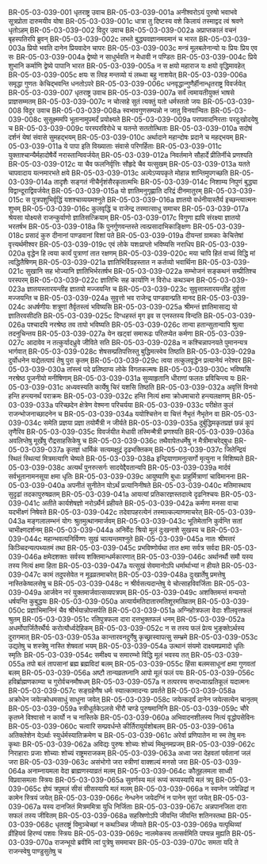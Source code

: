BR-05-03-039-001	धृतराष्ट्र उवाच
BR-05-03-039-001a	अनीश्वरोऽयं पुरुषो भवाभवे सूत्रप्रोता दारुमयीव योषा
BR-05-03-039-001c	धात्रा तु दिष्टस्य वशे किलायं तस्माद्वद त्वं श्रवणे धृतोऽहम्
BR-05-03-039-002	विदुर उवाच
BR-05-03-039-002a	अप्राप्तकालं वचनं बृहस्पतिरपि ब्रुवन्
BR-05-03-039-002c	लभते बुद्ध्यवज्ञानमवमानं च भारत
BR-05-03-039-003a	प्रियो भवति दानेन प्रियवादेन चापरः
BR-05-03-039-003c	मन्त्रं मूलबलेनान्यो यः प्रियः प्रिय एव सः
BR-05-03-039-004a	द्वेष्यो न साधुर्भवति न मेधावी न पण्डितः
BR-05-03-039-004c	प्रिये शुभानि कर्माणि द्वेष्ये पापानि भारत
BR-05-03-039-005a	न स क्षयो महाराज यः क्षयो वृद्धिमावहेत्
BR-05-03-039-005c	क्षयः स त्विह मन्तव्यो यं लब्ध्वा बहु नाशयेत्
BR-05-03-039-006a	समृद्धा गुणतः केचिद्भवन्ति धनतोऽपरे
BR-05-03-039-006c	धनवृद्धान्गुणैर्हीनान्धृतराष्ट्र विवर्जयेत्
BR-05-03-039-007	धृतराष्ट्र उवाच
BR-05-03-039-007a	सर्वं त्वमायतीयुक्तं भाषसे प्राज्ञसम्मतम्
BR-05-03-039-007c	न चोत्सहे सुतं त्यक्तुं यतो धर्मस्ततो जयः
BR-05-03-039-008	विदुर उवाच
BR-05-03-039-008a	स्वभावगुणसम्पन्नो न जातु विनयान्वितः
BR-05-03-039-008c	सुसूक्ष्ममपि भूतानामुपमर्दं प्रयोक्ष्यते
BR-05-03-039-009a	परापवादनिरताः परदुःखोदयेषु च
BR-05-03-039-009c	परस्परविरोधे च यतन्ते सततोत्थिताः
BR-05-03-039-010a	सदोषं दर्शनं येषां संवासे सुमहद्भयम्
BR-05-03-039-010c	अर्थादाने महान्दोषः प्रदाने च महद्भयम्
BR-05-03-039-011a	ये पापा इति विख्याताः संवासे परिगर्हिताः
BR-05-03-039-011c	युक्ताश्चान्यैर्महादोषैर्ये नरास्तान्विवर्जयेत्
BR-05-03-039-012a	निवर्तमाने सौहार्दे प्रीतिर्नीचे प्रणश्यति
BR-05-03-039-012c	या चैव फलनिर्वृत्तिः सौहृदे चैव यत्सुखम्
BR-05-03-039-013a	यतते चापवादाय यत्नमारभते क्षये
BR-05-03-039-013c	अल्पेऽप्यपकृते मोहान्न शान्तिमुपगच्छति
BR-05-03-039-014a	तादृशैः सङ्गतं नीचैर्नृशंसैरकृतात्मभिः
BR-05-03-039-014c	निशाम्य निपुणं बुद्ध्या विद्वान्दूराद्विवर्जयेत्
BR-05-03-039-015a	यो ज्ञातिमनुगृह्णाति दरिद्रं दीनमातुरम्
BR-05-03-039-015c	स पुत्रपशुभिर्वृद्धिं यशश्चाव्ययमश्नुते
BR-05-03-039-016a	ज्ञातयो वर्धनीयास्तैर्य इच्छन्त्यात्मनः शुभम्
BR-05-03-039-016c	कुलवृद्धिं च राजेन्द्र तस्मात्साधु समाचर
BR-05-03-039-017a	श्रेयसा योक्ष्यसे राजन्कुर्वाणो ज्ञातिसत्क्रियाम्
BR-05-03-039-017c	विगुणा ह्यपि संरक्ष्या ज्ञातयो भरतर्षभ
BR-05-03-039-018a	किं पुनर्गुणवन्तस्ते त्वत्प्रसादाभिकाङ्क्षिणः
BR-05-03-039-018c	प्रसादं कुरु दीनानां पाण्डवानां विशां पते
BR-05-03-039-019a	दीयन्तां ग्रामकाः केचित्तेषां वृत्त्यर्थमीश्वर
BR-05-03-039-019c	एवं लोके यशःप्राप्तो भविष्यसि नराधिप
BR-05-03-039-020a	वृद्धेन हि त्वया कार्यं पुत्राणां तात रक्षणम्
BR-05-03-039-020c	मया चापि हितं वाच्यं विद्धि मां त्वद्धितैषिणम्
BR-05-03-039-021a	ज्ञातिभिर्विग्रहस्तात न कर्तव्यो भवार्थिना
BR-05-03-039-021c	सुखानि सह भोज्यानि ज्ञातिभिर्भरतर्षभ
BR-05-03-039-022a	सम्भोजनं सङ्कथनं सम्प्रीतिश्च परस्परम्
BR-05-03-039-022c	ज्ञातिभिः सह कार्याणि न विरोधः कथञ्चन
BR-05-03-039-023a	ज्ञातयस्तारयन्तीह ज्ञातयो मज्जयन्ति च
BR-05-03-039-023c	सुवृत्तास्तारयन्तीह दुर्वृत्ता मज्जयन्ति च
BR-05-03-039-024a	सुवृत्तो भव राजेन्द्र पाण्डवान्प्रति मानद
BR-05-03-039-024c	अधर्षणीयः शत्रूणां तैर्वृतस्त्वं भविष्यसि
BR-05-03-039-025a	श्रीमन्तं ज्ञातिमासाद्य यो ज्ञातिरवसीदति
BR-05-03-039-025c	दिग्धहस्तं मृग इव स एनस्तस्य विन्दति
BR-05-03-039-026a	पश्चादपि नरश्रेष्ठ तव तापो भविष्यति
BR-05-03-039-026c	तान्वा हतान्सुतान्वापि श्रुत्वा तदनुचिन्तय
BR-05-03-039-027a	येन खट्वां समारूढः परितप्येत कर्मणा
BR-05-03-039-027c	आदावेव न तत्कुर्यादध्रुवे जीविते सति
BR-05-03-039-028a	न कश्चिन्नापनयते पुमानन्यत्र भार्गवात्
BR-05-03-039-028c	शेषसम्प्रतिपत्तिस्तु बुद्धिमत्स्वेव तिष्ठति
BR-05-03-039-029a	दुर्योधनेन यद्येतत्पापं तेषु पुरा कृतम्
BR-05-03-039-029c	त्वया तत्कुलवृद्धेन प्रत्यानेयं नरेश्वर
BR-05-03-039-030a	तांस्त्वं पदे प्रतिष्ठाप्य लोके विगतकल्मषः
BR-05-03-039-030c	भविष्यसि नरश्रेष्ठ पूजनीयो मनीषिणाम्
BR-05-03-039-031a	सुव्याहृतानि धीराणां फलतः प्रविचिन्त्य यः
BR-05-03-039-031c	अध्यवस्यति कार्येषु चिरं यशसि तिष्ठति
BR-05-03-039-032a	अवृत्तिं विनयो हन्ति हन्त्यनर्थं पराक्रमः
BR-05-03-039-032c	हन्ति नित्यं क्षमा क्रोधमाचारो हन्त्यलक्षणम्
BR-05-03-039-033a	परिच्छदेन क्षेत्रेण वेश्मना परिचर्यया
BR-05-03-039-033c	परीक्षेत कुलं राजन्भोजनाच्छादनेन च
BR-05-03-039-034a	ययोश्चित्तेन वा चित्तं नैभृतं नैभृतेन वा
BR-05-03-039-034c	समेति प्रज्ञया प्रज्ञा तयोर्मैत्री न जीर्यते
BR-05-03-039-035a	दुर्बुद्धिमकृतप्रज्ञं छन्नं कूपं तृणैरिव
BR-05-03-039-035c	विवर्जयीत मेधावी तस्मिन्मैत्री प्रणश्यति
BR-05-03-039-036a	अवलिप्तेषु मूर्खेषु रौद्रसाहसिकेषु च
BR-05-03-039-036c	तथैवापेतधर्मेषु न मैत्रीमाचरेद्बुधः
BR-05-03-039-037a	कृतज्ञं धार्मिकं सत्यमक्षुद्रं दृढभक्तिकम्
BR-05-03-039-037c	जितेन्द्रियं स्थितं स्थित्यां मित्रमत्यागि चेष्यते
BR-05-03-039-038a	इन्द्रियाणामनुत्सर्गो मृत्युना न विशिष्यते
BR-05-03-039-038c	अत्यर्थं पुनरुत्सर्गः सादयेद्दैवतान्यपि
BR-05-03-039-039a	मार्दवं सर्वभूतानामनसूया क्षमा धृतिः
BR-05-03-039-039c	आयुष्याणि बुधाः प्राहुर्मित्राणां चाविमानना
BR-05-03-039-040a	अपनीतं सुनीतेन योऽर्थं प्रत्यानिनीषते
BR-05-03-039-040c	मतिमास्थाय सुदृढां तदकापुरुषव्रतम्
BR-05-03-039-041a	आयत्यां प्रतिकारज्ञस्तदात्वे दृढनिश्चयः
BR-05-03-039-041c	अतीते कार्यशेषज्ञो नरोऽर्थैर्न प्रहीयते
BR-05-03-039-042a	कर्मणा मनसा वाचा यदभीक्ष्णं निषेवते
BR-05-03-039-042c	तदेवापहरत्येनं तस्मात्कल्याणमाचरेत्
BR-05-03-039-043a	मङ्गलालम्भनं योगः श्रुतमुत्थानमार्जवम्
BR-05-03-039-043c	भूतिमेतानि कुर्वन्ति सतां चाभीक्ष्णदर्शनम्
BR-05-03-039-044a	अनिर्वेदः श्रियो मूलं दुःखनाशे सुखस्य च
BR-05-03-039-044c	महान्भवत्यनिर्विण्णः सुखं चात्यन्तमश्नुते
BR-05-03-039-045a	नातः श्रीमत्तरं किञ्चिदन्यत्पथ्यतमं तथा
BR-05-03-039-045c	प्रभविष्णोर्यथा तात क्षमा सर्वत्र सर्वदा
BR-05-03-039-046a	क्षमेदशक्तः सर्वस्य शक्तिमान्धर्मकारणात्
BR-05-03-039-046c	अर्थानर्थौ समौ यस्य तस्य नित्यं क्षमा हिता
BR-05-03-039-047a	यत्सुखं सेवमानोऽपि धर्मार्थाभ्यां न हीयते
BR-05-03-039-047c	कामं तदुपसेवेत न मूढव्रतमाचरेत्
BR-05-03-039-048a	दुःखार्तेषु प्रमत्तेषु नास्तिकेष्वलसेषु च
BR-05-03-039-048c	न श्रीर्वसत्यदान्तेषु ये चोत्साहविवर्जिताः
BR-05-03-039-049a	आर्जवेन नरं युक्तमार्जवात्सव्यपत्रपम्
BR-05-03-039-049c	अशक्तिमन्तं मन्यन्तो धर्षयन्ति कुबुद्धयः
BR-05-03-039-050a	अत्यार्यमतिदातारमतिशूरमतिव्रतम्
BR-05-03-039-050c	प्रज्ञाभिमानिनं चैव श्रीर्भयान्नोपसर्पति
BR-05-03-039-051a	अग्निहोत्रफला वेदाः शीलवृत्तफलं श्रुतम्
BR-05-03-039-051c	रतिपुत्रफला दारा दत्तभुक्तफलं धनम्
BR-05-03-039-052a	अधर्मोपार्जितैरर्थैर्यः करोत्यौर्ध्वदेहिकम्
BR-05-03-039-052c	न स तस्य फलं प्रेत्य भुङ्क्तेऽर्थस्य दुरागमात्
BR-05-03-039-053a	कान्तारवनदुर्गेषु कृच्छ्रास्वापत्सु सम्भ्रमे
BR-05-03-039-053c	उद्यतेषु च शस्त्रेषु नास्ति शेषवतां भयम्
BR-05-03-039-054a	उत्थानं संयमो दाक्ष्यमप्रमादो धृतिः स्मृतिः
BR-05-03-039-054c	समीक्ष्य च समारम्भो विद्धि मूलं भवस्य तत्
BR-05-03-039-055a	तपो बलं तापसानां ब्रह्म ब्रह्मविदां बलम्
BR-05-03-039-055c	हिंसा बलमसाधूनां क्षमा गुणवतां बलम्
BR-05-03-039-056a	अष्टौ तान्यव्रतघ्नानि आपो मूलं फलं पयः
BR-05-03-039-056c	हविर्ब्राह्मणकाम्या च गुरोर्वचनमौषधम्
BR-05-03-039-057a	न तत्परस्य सन्दध्यात्प्रतिकूलं यदात्मनः
BR-05-03-039-057c	सङ्ग्रहेणैष धर्मः स्यात्कामादन्यः प्रवर्तते
BR-05-03-039-058a	अक्रोधेन जयेत्क्रोधमसाधुं साधुना जयेत्
BR-05-03-039-058c	जयेत्कदर्यं दानेन जयेत्सत्येन चानृतम्
BR-05-03-039-059a	स्त्रीधूर्तकेऽलसे भीरौ चण्डे पुरुषमानिनि
BR-05-03-039-059c	चौरे कृतघ्ने विश्वासो न कार्यो न च नास्तिके
BR-05-03-039-060a	अभिवादनशीलस्य नित्यं वृद्धोपसेविनः
BR-05-03-039-060c	चत्वारि सम्प्रवर्धन्ते कीर्तिरायुर्यशोबलम्
BR-05-03-039-061a	अतिक्लेशेन येऽर्थाः स्युर्धर्मस्यातिक्रमेण च
BR-05-03-039-061c	अरेर्वा प्रणिपातेन मा स्म तेषु मनः कृथाः
BR-05-03-039-062a	अविद्यः पुरुषः शोच्यः शोच्यं मिथुनमप्रजम्
BR-05-03-039-062c	निराहाराः प्रजाः शोच्याः शोच्यं राष्ट्रमराजकम्
BR-05-03-039-063a	अध्वा जरा देहवतां पर्वतानां जलं जरा
BR-05-03-039-063c	असंभोगो जरा स्त्रीणां वाक्शल्यं मनसो जरा
BR-05-03-039-064a	अनाम्नायमला वेदा ब्राह्मणस्याव्रतं मलम्
BR-05-03-039-064c	कौतूहलमला साध्वी विप्रवासमलाः स्त्रियः
BR-05-03-039-065a	सुवर्णस्य मलं रूप्यं रूप्यस्यापि मलं त्रपु
BR-05-03-039-065c	ज्ञेयं त्रपुमलं सीसं सीसस्यापि मलं मलम्
BR-05-03-039-066a	न स्वप्नेन जयेन्निद्रां न कामेन स्त्रियं जयेत्
BR-05-03-039-066c	नेन्धनेन जयेदग्निं न पानेन सुरां जयेत्
BR-05-03-039-067a	यस्य दानजितं मित्रममित्रा युधि निर्जिताः
BR-05-03-039-067c	अन्नपानजिता दाराः सफलं तस्य जीवितम्
BR-05-03-039-068a	सहस्रिणोऽपि जीवन्ति जीवन्ति शतिनस्तथा
BR-05-03-039-068c	धृतराष्ट्रं विमुञ्चेच्छां न कथञ्चिन्न जीव्यते
BR-05-03-039-069a	यत्पृथिव्यां व्रीहियवं हिरण्यं पशवः स्त्रियः
BR-05-03-039-069c	नालमेकस्य तत्सर्वमिति पश्यन्न मुह्यति
BR-05-03-039-070a	राजन्भूयो ब्रवीमि त्वां पुत्रेषु सममाचर
BR-05-03-039-070c	समता यदि ते राजन्स्वेषु पाण्डुसुतेषु च
